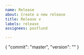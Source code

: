 ```yaml
---
name: Release
about: Create a new release
title: Release v
labels: release
assignees: postlund

---
```

{
  "commit": "master",
  "version": ""
}
